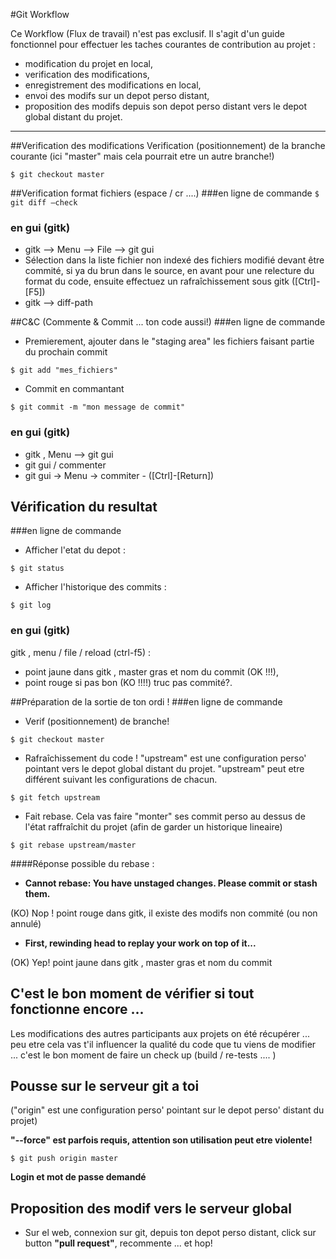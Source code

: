 #Git Workflow

Ce Workflow (Flux de travail) n'est pas exclusif. Il s'agit d'un guide fonctionnel pour effectuer les taches courantes de contribution au projet :

* modification du projet en local, 
* verification des modifications, 
* enregistrement des modifications en local, 
* envoi des modifs sur un depot perso distant, 
* proposition des modifs depuis son depot perso distant vers le depot global distant du projet.
--------------------------------------
##Verification des modifications
Verification (positionnement) de la branche courante (ici "master" mais cela pourrait etre un autre branche!)

`$ git checkout master`

##Verification format fichiers (espace / cr ....)
###en ligne de commande
`$ git diff –check`
### en gui (gitk)
 * gitk --> Menu --> File --> git gui
 * Sélection dans la liste fichier non indexé des fichiers modifié devant être commité, si ya du brun dans le source, en avant pour une relecture du format du code, ensuite effectuez un rafraîchissement sous gitk ([Ctrl]-[F5])
 * gitk --> diff-path

##C&C (Commente & Commit ... ton code aussi!)
###en ligne de commande
 * Premierement, ajouter dans le "staging area" les fichiers faisant partie du prochain commit

`$ git add "mes_fichiers"`

 * Commit en commantant

`$ git commit -m "mon message de commit"`

### en gui (gitk)
 * gitk , Menu --> git gui
 * git gui / commenter
 * git gui → Menu → commiter - ([Ctrl]-[Return])

## Vérification du resultat
###en ligne de commande
 * Afficher l'etat du depot :

`$ git status`

 * Afficher l'historique des commits :

`$ git log`

### en gui (gitk)
gitk , menu / file / reload (ctrl-f5) :

 * point jaune dans gitk , master gras et nom du commit (OK !!!), 
 * point rouge si pas bon (KO !!!!) truc pas commité?.


##Préparation de la sortie de ton ordi !
###en ligne de commande
 * Verif (positionnement) de branche!

`$ git checkout master`

 * Rafraîchissement du code ! "upstream" est une configuration perso' pointant vers le depot global distant du projet. "upstream" peut etre différent suivant les configurations de chacun. 

`$ git fetch upstream`

 * Fait rebase. Cela vas faire "monter" ses commit perso au dessus de l'état raffraîchit du projet (afin de garder un historique lineaire)

`$ git rebase upstream/master`

####Réponse possible du rebase :

* __Cannot rebase: You have unstaged changes. Please commit or stash them.__
 
(KO) Nop ! point rouge dans gitk, il existe des modifs non commité (ou non annulé)

*  __First, rewinding head to replay your work on top of it...__
 
(OK) Yep! point jaune dans gitk , master gras et nom du commit

## C'est le bon moment de vérifier si tout fonctionne encore ...
Les modifications des autres participants aux projets on été récupérer ... peu etre cela vas t'il influencer la qualité du code que tu viens de modifier ... c'est le bon moment de faire un check up (build / re-tests .... )

## Pousse sur le serveur git a toi
("origin" est une configuration perso' pointant sur le depot perso' distant du projet)

__"--force" est parfois requis, attention son utilisation peut etre violente!__

`$ git push origin master`

__Login et mot de passe demandé__

## Proposition des modif vers le serveur global
 * Sur el web, connexion sur git, depuis ton depot perso distant, click sur button __"pull request"__, recommente ... et hop!